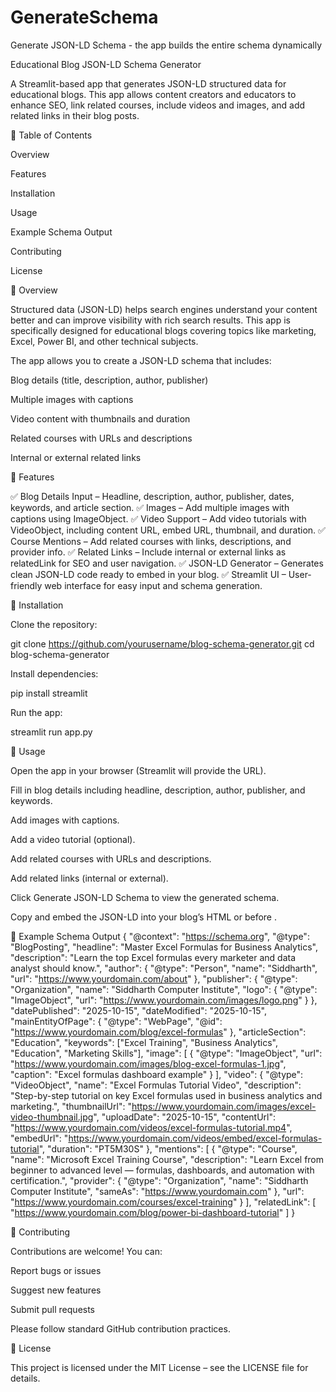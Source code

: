 # GenerateSchema
Generate JSON-LD Schema -  the app builds the entire schema dynamically

Educational Blog JSON-LD Schema Generator

A Streamlit-based app that generates JSON-LD structured data for educational blogs. This app allows content creators and educators to enhance SEO, link related courses, include videos and images, and add related links in their blog posts.

🔹 Table of Contents

Overview

Features

Installation

Usage

Example Schema Output

Contributing

License

🔹 Overview

Structured data (JSON-LD) helps search engines understand your content better and can improve visibility with rich search results. This app is specifically designed for educational blogs covering topics like marketing, Excel, Power BI, and other technical subjects.

The app allows you to create a JSON-LD schema that includes:

Blog details (title, description, author, publisher)

Multiple images with captions

Video content with thumbnails and duration

Related courses with URLs and descriptions

Internal or external related links

🔹 Features

✅ Blog Details Input – Headline, description, author, publisher, dates, keywords, and article section.
✅ Images – Add multiple images with captions using ImageObject.
✅ Video Support – Add video tutorials with VideoObject, including content URL, embed URL, thumbnail, and duration.
✅ Course Mentions – Add related courses with links, descriptions, and provider info.
✅ Related Links – Include internal or external links as relatedLink for SEO and user navigation.
✅ JSON-LD Generator – Generates clean JSON-LD code ready to embed in your blog.
✅ Streamlit UI – User-friendly web interface for easy input and schema generation.

🔹 Installation

Clone the repository:

git clone https://github.com/yourusername/blog-schema-generator.git
cd blog-schema-generator


Install dependencies:

pip install streamlit


Run the app:

streamlit run app.py

🔹 Usage

Open the app in your browser (Streamlit will provide the URL).

Fill in blog details including headline, description, author, publisher, and keywords.

Add images with captions.

Add a video tutorial (optional).

Add related courses with URLs and descriptions.

Add related links (internal or external).

Click Generate JSON-LD Schema to view the generated schema.

Copy and embed the JSON-LD into your blog’s HTML <head> or before </body>.

🔹 Example Schema Output
{
  "@context": "https://schema.org",
  "@type": "BlogPosting",
  "headline": "Master Excel Formulas for Business Analytics",
  "description": "Learn the top Excel formulas every marketer and data analyst should know.",
  "author": {
    "@type": "Person",
    "name": "Siddharth",
    "url": "https://www.yourdomain.com/about"
  },
  "publisher": {
    "@type": "Organization",
    "name": "Siddharth Computer Institute",
    "logo": {
      "@type": "ImageObject",
      "url": "https://www.yourdomain.com/images/logo.png"
    }
  },
  "datePublished": "2025-10-15",
  "dateModified": "2025-10-15",
  "mainEntityOfPage": {
    "@type": "WebPage",
    "@id": "https://www.yourdomain.com/blog/excel-formulas"
  },
  "articleSection": "Education",
  "keywords": ["Excel Training", "Business Analytics", "Education", "Marketing Skills"],
  "image": [
    {
      "@type": "ImageObject",
      "url": "https://www.yourdomain.com/images/blog-excel-formulas-1.jpg",
      "caption": "Excel formulas dashboard example"
    }
  ],
  "video": {
    "@type": "VideoObject",
    "name": "Excel Formulas Tutorial Video",
    "description": "Step-by-step tutorial on key Excel formulas used in business analytics and marketing.",
    "thumbnailUrl": "https://www.yourdomain.com/images/excel-video-thumbnail.jpg",
    "uploadDate": "2025-10-15",
    "contentUrl": "https://www.yourdomain.com/videos/excel-formulas-tutorial.mp4",
    "embedUrl": "https://www.yourdomain.com/videos/embed/excel-formulas-tutorial",
    "duration": "PT5M30S"
  },
  "mentions": [
    {
      "@type": "Course",
      "name": "Microsoft Excel Training Course",
      "description": "Learn Excel from beginner to advanced level — formulas, dashboards, and automation with certification.",
      "provider": {
        "@type": "Organization",
        "name": "Siddharth Computer Institute",
        "sameAs": "https://www.yourdomain.com"
      },
      "url": "https://www.yourdomain.com/courses/excel-training"
    }
  ],
  "relatedLink": [
    "https://www.yourdomain.com/blog/power-bi-dashboard-tutorial"
  ]
}

🔹 Contributing

Contributions are welcome! You can:

Report bugs or issues

Suggest new features

Submit pull requests

Please follow standard GitHub contribution practices.

🔹 License

This project is licensed under the MIT License – see the LICENSE
 file for details.
